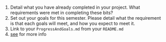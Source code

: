 1. Detail what you have already completed in your project. What requirements were met in completing these bits?
2. Set out your goals for this semester. Please detail what the requirement is that each goals will meet, and how you expect to meet it.
3. Link to your `ProgressAndGoals.md` from your `README.md`
4. [see](README.md) for more info
